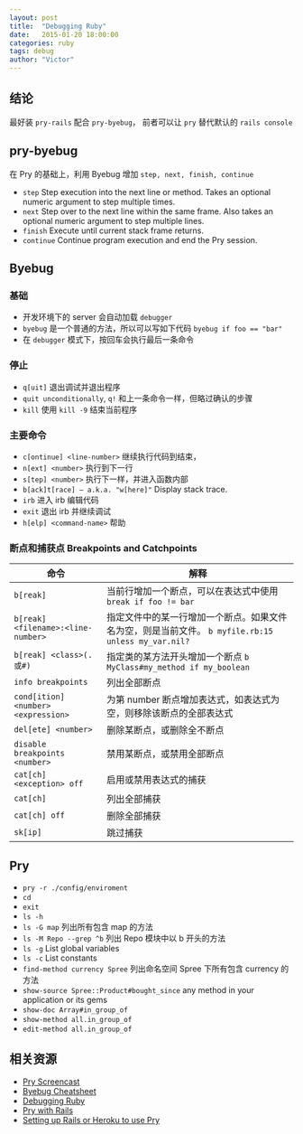 ```yaml
---
layout: post
title:  "Debugging Ruby"
date:   2015-01-20 18:00:00
categories: ruby
tags: debug
author: "Victor"
---
```


## 结论

最好装 ``pry-rails`` 配合 ``pry-byebug``， 前者可以让 ``pry`` 替代默认的 ``rails console``

## pry-byebug

在 Pry 的基础上，利用 Byebug 增加 ``step, next, finish, continue``

* ``step`` Step execution into the next line or method. Takes an optional numeric argument to step multiple times.
* ``next`` Step over to the next line within the same frame. Also takes an optional numeric argument to step multiple lines.
* ``finish`` Execute until current stack frame returns.
* ``continue`` Continue program execution and end the Pry session.

## Byebug

### 基础

* 开发环境下的 server 会自动加载 ``debugger``
* ``byebug`` 是一个普通的方法，所以可以写如下代码 ``byebug if foo == "bar"``
* 在 ``debugger`` 模式下，按回车会执行最后一条命令

### 停止

* ``q[uit]`` 退出调试并退出程序
* ``quit unconditionally``, ``q!`` 和上一条命令一样，但略过确认的步骤
* ``kill`` 使用 ``kill -9`` 结束当前程序

### 主要命令

* ``c[ontinue] <line-number>`` 继续执行代码到结束，
* ``n[ext] <number>`` 执行到下一行
* ``s[tep] <number>`` 执行下一样，并进入函数内部
* ``b[ack]t[race] — a.k.a. "w[here]"`` Display stack trace.
* ``irb`` 进入 irb 编辑代码
* ``exit`` 退出 irb 并继续调试
* ``h[elp] <command-name>`` 帮助

### 断点和捕获点 Breakpoints and Catchpoints

命令 | 解释
---|---
``b[reak]`` | 当前行增加一个断点，可以在表达式中使用 ``break if foo != bar``
``b[reak] <filename>:<line-number>`` | 指定文件中的某一行增加一个断点。如果文件名为空，则是当前文件。 ``b myfile.rb:15 unless my_var.nil?``
``b[reak] <class>(.或#)`` | 指定类的某方法开头增加一个断点 ``b MyClass#my_method if my_boolean``
``info breakpoints`` | 列出全部断点
``cond[ition] <number> <expression>`` | 为第 number 断点增加表达式，如表达式为空，则移除该断点的全部表达式
``del[ete] <number>`` | 删除某断点，或删除全不断点
``disable breakpoints <number>`` | 禁用某断点，或禁用全部断点
``cat[ch] <exception> off`` | 启用或禁用表达式的捕获
``cat[ch]`` | 列出全部捕获
``cat[ch] off`` | 删除全部捕获
``sk[ip]`` | 跳过捕获

## Pry

* ``pry -r ./config/enviroment``
* ``cd``
* ``exit``
* ``ls -h``
* ``ls -G map`` 列出所有包含 map 的方法
* ``ls -M Repo --grep ^b`` 列出 Repo 模块中以 b 开头的方法
* ``ls -g`` List global variables
* ``ls -c`` List constants
* ``find-method currency Spree`` 列出命名空间 Spree 下所有包含 currency 的方法
* ``show-source Spree::Product#bought_since`` any method in your application or its gems
* ``show-doc Array#in_group_of``
* ``show-method all.in_group_of``
* ``edit-method all.in_group_of``

## 相关资源

* [Pry Screencast](http://vimeo.com/26391171)
* [Byebug Cheatsheet](http://fleeblewidget.co.uk/2014/05/byebug-cheatsheet/#start_byebug)
* [Debugging Ruby](http://railscasts.com/episodes/54-debugging-ruby-revised)
* [Pry with Rails](http://railscasts.com/episodes/280-pry-with-rails)
* [Setting up Rails or Heroku to use Pry](https://github.com/pry/pry/wiki/Setting-up-Rails-or-Heroku-to-use-Pry)
